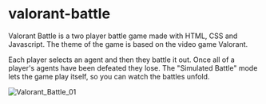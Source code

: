 # valorant-battle
Valorant Battle is a two player battle game made with HTML, CSS and Javascript. The theme of the game is based on the video game Valorant. 

Each player selects an agent and then they battle it out. Once all of a player's agents have been defeated they lose. The "Simulated Battle" mode lets the game play itself, so you can watch the battles unfold.

![Valorant_Battle_01](https://github.com/enortoncox/valorant-battle/assets/67313141/34c9dee1-f099-4925-bcc9-5e5b3583128a)
